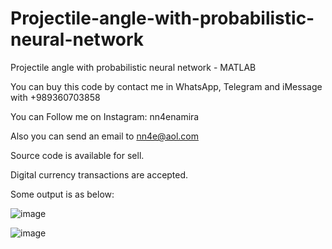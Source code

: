 # Projectile-angle-with-probabilistic-neural-network
Projectile angle with probabilistic neural network - MATLAB

You can buy this code by contact me in WhatsApp, Telegram and iMessage with +989360703858

You can Follow me on Instagram: nn4enamira

Also you can send an email to nn4e@aol.com

Source code is available for sell.

Digital currency transactions are accepted.

Some output is as below:

![image](https://github.com/user-attachments/assets/9046b8c6-5112-47b8-9cdd-385d41d977e8)

![image](https://github.com/user-attachments/assets/3871352d-9dfb-4fd7-8dff-6ba8e3c959b4)


